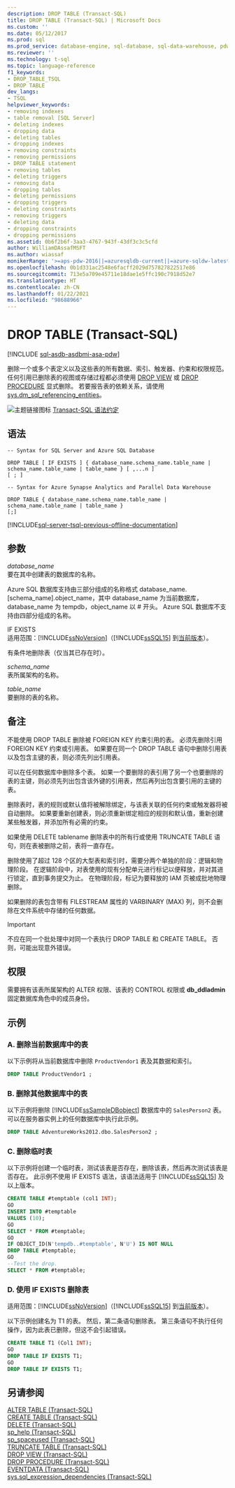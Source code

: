 ```yaml
---
description: DROP TABLE (Transact-SQL)
title: DROP TABLE (Transact-SQL) | Microsoft Docs
ms.custom: ''
ms.date: 05/12/2017
ms.prod: sql
ms.prod_service: database-engine, sql-database, sql-data-warehouse, pdw
ms.reviewer: ''
ms.technology: t-sql
ms.topic: language-reference
f1_keywords:
- DROP_TABLE_TSQL
- DROP TABLE
dev_langs:
- TSQL
helpviewer_keywords:
- removing indexes
- table removal [SQL Server]
- deleting indexes
- dropping data
- deleting tables
- dropping indexes
- removing constraints
- removing permissions
- DROP TABLE statement
- removing tables
- deleting triggers
- removing data
- dropping tables
- deleting permissions
- dropping triggers
- deleting constraints
- removing triggers
- deleting data
- dropping constraints
- dropping permissions
ms.assetid: 0b6f2b6f-3aa3-4767-943f-43df3c3c5cfd
author: WilliamDAssafMSFT
ms.author: wiassaf
monikerRange: '>=aps-pdw-2016||=azuresqldb-current||=azure-sqldw-latest||>=sql-server-2016||>=sql-server-linux-2017||=azuresqldb-mi-current'
ms.openlocfilehash: 0b1d331ac2548e6facff2029d757827822517e86
ms.sourcegitcommit: 713e5a709e45711e18dae1e5ffc190c7918d52e7
ms.translationtype: HT
ms.contentlocale: zh-CN
ms.lasthandoff: 01/22/2021
ms.locfileid: "98688966"
---
```

# <a name="drop-table-transact-sql"></a>DROP TABLE (Transact-SQL)
[!INCLUDE [sql-asdb-asdbmi-asa-pdw](../../includes/applies-to-version/sql-asdb-asdbmi-asa-pdw.md)]

  删除一个或多个表定义以及这些表的所有数据、索引、触发器、约束和权限规范。 任何引用已删除表的视图或存储过程都必须使用 [DROP VIEW](../../t-sql/statements/drop-view-transact-sql.md) 或 [DROP PROCEDURE](../../t-sql/statements/drop-procedure-transact-sql.md) 显式删除。 若要报告表的依赖关系，请使用 [sys.dm_sql_referencing_entities](../../relational-databases/system-dynamic-management-views/sys-dm-sql-referencing-entities-transact-sql.md)。  
  
 ![主题链接图标](../../database-engine/configure-windows/media/topic-link.gif "“主题链接”图标") [Transact-SQL 语法约定](../../t-sql/language-elements/transact-sql-syntax-conventions-transact-sql.md)  
  
## <a name="syntax"></a>语法  
  
```syntaxsql
-- Syntax for SQL Server and Azure SQL Database  
  
DROP TABLE [ IF EXISTS ] { database_name.schema_name.table_name | schema_name.table_name | table_name } [ ,...n ]  
[ ; ]  
```  
  
```syntaxsql
-- Syntax for Azure Synapse Analytics and Parallel Data Warehouse  
  
DROP TABLE { database_name.schema_name.table_name | schema_name.table_name | table_name }
[;]  
```  
  
[!INCLUDE[sql-server-tsql-previous-offline-documentation](../../includes/sql-server-tsql-previous-offline-documentation.md)]

## <a name="arguments"></a>参数
 *database_name*  
 要在其中创建表的数据库的名称。  
  
 Azure SQL 数据库支持由三部分组成的名称格式 database_name.[schema_name].object_name，其中 database_name 为当前数据库，database_name 为 tempdb，object_name 以 # 开头。 Azure SQL 数据库不支持由四部分组成的名称。  
  
 IF EXISTS  
 适用范围：[!INCLUDE[ssNoVersion](../../includes/ssnoversion-md.md)]（[!INCLUDE[ssSQL15](../../includes/sssql16-md.md)] 到[当前版本](../../sql-server/what-s-new-in-sql-server-2016.md)）。  
  
 有条件地删除表（仅当其已存在时）。  
  
 *schema_name*  
 表所属架构的名称。  
  
 *table_name*  
 要删除的表的名称。  
  
## <a name="remarks"></a>备注  
 不能使用 DROP TABLE 删除被 FOREIGN KEY 约束引用的表。 必须先删除引用 FOREIGN KEY 约束或引用表。 如果要在同一个 DROP TABLE 语句中删除引用表以及包含主键的表，则必须先列出引用表。  
  
 可以在任何数据库中删除多个表。 如果一个要删除的表引用了另一个也要删除的表的主键，则必须先列出包含该外键的引用表，然后再列出包含要引用的主键的表。  
  
 删除表时，表的规则或默认值将被解除绑定，与该表关联的任何约束或触发器将被自动删除。 如果要重新创建表，则必须重新绑定相应的规则和默认值，重新创建某些触发器，并添加所有必需的约束。  
  
 如果使用 DELETE tablename 删除表中的所有行或使用 TRUNCATE TABLE 语句，则在表被删除之前，表将一直存在。  
  
 删除使用了超过 128 个区的大型表和索引时，需要分两个单独的阶段：逻辑和物理阶段。 在逻辑阶段中，对表使用的现有分配单元进行标记以便释放，并对其进行锁定，直到事务提交为止。 在物理阶段，标记为要释放的 IAM 页被成批地物理删除。  
  
 如果删除的表包含带有 FILESTREAM 属性的 VARBINARY (MAX) 列，则不会删除在文件系统中存储的任何数据。  
  
> [!IMPORTANT]  
>  不应在同一个批处理中对同一个表执行 DROP TABLE 和 CREATE TABLE。 否则，可能出现意外错误。  
  
## <a name="permissions"></a>权限  
 需要拥有该表所属架构的 ALTER 权限、该表的 CONTROL 权限或 **db_ddladmin** 固定数据库角色中的成员身份。  
  
## <a name="examples"></a>示例  
  
### <a name="a-dropping-a-table-in-the-current-database"></a>A. 删除当前数据库中的表  
 以下示例将从当前数据库中删除 `ProductVendor1` 表及其数据和索引。  
  
```sql  
DROP TABLE ProductVendor1 ;  
```  
  
### <a name="b-dropping-a-table-in-another-database"></a>B. 删除其他数据库中的表  
 以下示例将删除 [!INCLUDE[ssSampleDBobject](../../includes/sssampledbobject-md.md)] 数据库中的 `SalesPerson2` 表。 可以在服务器实例上的任何数据库中执行此示例。  
  
```sql  
DROP TABLE AdventureWorks2012.dbo.SalesPerson2 ;  
```  
  
### <a name="c-dropping-a-temporary-table"></a>C. 删除临时表  
 以下示例将创建一个临时表，测试该表是否存在，删除该表，然后再次测试该表是否存在。 此示例不使用 IF EXISTS 语法，该语法适用于 [!INCLUDE[ssSQL15](../../includes/sssql16-md.md)] 及以上版本。  
  
```sql  
CREATE TABLE #temptable (col1 INT);  
GO  
INSERT INTO #temptable  
VALUES (10);  
GO  
SELECT * FROM #temptable;  
GO  
IF OBJECT_ID(N'tempdb..#temptable', N'U') IS NOT NULL   
DROP TABLE #temptable;  
GO  
--Test the drop.  
SELECT * FROM #temptable;  
```  
  
### <a name="d-dropping-a-table-using-if-exists"></a>D. 使用 IF EXISTS 删除表  
  
适用范围：[!INCLUDE[ssNoVersion](../../includes/ssnoversion-md.md)]（[!INCLUDE[ssSQL15](../../includes/sssql16-md.md)] 到[当前版本](../../sql-server/what-s-new-in-sql-server-2016.md)）。  
  
 以下示例创建名为 T1 的表。 然后，第二条语句删除表。 第三条语句不执行任何操作，因为此表已删除，但这不会引起错误。  
  
```sql  
CREATE TABLE T1 (Col1 INT);  
GO  
DROP TABLE IF EXISTS T1;  
GO  
DROP TABLE IF EXISTS T1;  
```  
  
  
## <a name="see-also"></a>另请参阅  
 [ALTER TABLE (Transact-SQL)](../../t-sql/statements/alter-table-transact-sql.md)   
 [CREATE TABLE (Transact-SQL)](../../t-sql/statements/create-table-transact-sql.md)   
 [DELETE (Transact-SQL)](../../t-sql/statements/delete-transact-sql.md)   
 [sp_help (Transact-SQL)](../../relational-databases/system-stored-procedures/sp-help-transact-sql.md)   
 [sp_spaceused (Transact-SQL)](../../relational-databases/system-stored-procedures/sp-spaceused-transact-sql.md)   
 [TRUNCATE TABLE (Transact-SQL)](../../t-sql/statements/truncate-table-transact-sql.md)   
 [DROP VIEW (Transact-SQL)](../../t-sql/statements/drop-view-transact-sql.md)   
 [DROP PROCEDURE (Transact-SQL)](../../t-sql/statements/drop-procedure-transact-sql.md)   
 [EVENTDATA (Transact-SQL)](../../t-sql/functions/eventdata-transact-sql.md)   
 [sys.sql_expression_dependencies (Transact-SQL)](../../relational-databases/system-catalog-views/sys-sql-expression-dependencies-transact-sql.md)